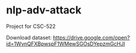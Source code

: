 # nlp-adv-attack
Project for CSC-522

Download dataset: https://drive.google.com/open?id=1WvnQFXBpwspF1WMewSGOsDYepzmGcHJI

